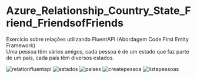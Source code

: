 # Azure_Relationship_Country_State_Friend_FriendsofFriends
Exercício sobre relações utilizando FluentAPI (Abordagem Code First Entity Framework)<br>
Uma pessoa têm vários amigos, cada pessoa é de um estado que faz parte de um país, cada país têm diversos estados.<br>

![relationfluentapi](https://user-images.githubusercontent.com/63150786/165874959-cd8dd94d-c7cb-481b-b56e-60e907a836da.png)
![estados](https://user-images.githubusercontent.com/63150786/165874781-3c373853-1ea2-46d5-acb4-8783f263ade7.png)
![países](https://user-images.githubusercontent.com/63150786/165874779-7207ad82-f24a-4f8f-ac60-db0a43ee233a.png)
![createpessoa](https://user-images.githubusercontent.com/63150786/165874780-f6dc0c36-08fd-4400-8eee-b5c3a4695517.png)
![listapessoas](https://user-images.githubusercontent.com/63150786/165874778-93ecad37-dfeb-4f68-9001-2c2e02036c3b.png)


